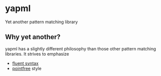 # yapml
Yet another pattern matching library

## Why yet another?
yapml has a slightly different philosophy than those other pattern matching libraries.
It strives to emphasize

 - [fluent syntax](https://en.wikipedia.org/wiki/Fluent_interface)
 - [pointfree](https://en.wikipedia.org/wiki/Tacit_programming) style
